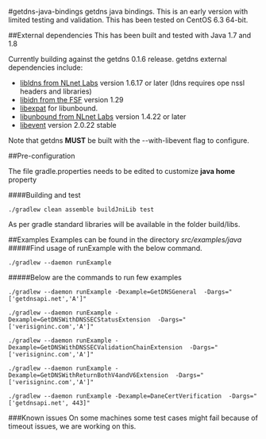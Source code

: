 #getdns-java-bindings
getdns java bindings. This is an early version with limited testing and validation. This has been tested on CentOS 6.3 64-bit.

##External dependencies
This has been built and tested with Java 1.7 and 1.8

Currently building against the getdns 0.1.6 release.
getdns external dependencies include:

*   [libldns from NLnet Labs](https://www.nlnetlabs.nl/projects/ldns/) version 1.6.17 or later (ldns requires ope
nssl headers and libraries)
*   [libidn from the FSF](http://www.gnu.org/software/libidn/) version 1.29
*   [libexpat](http://expat.sourceforge.net/) for libunbound.
*   [libunbound from NLnet Labs](http://www.nlnetlabs.nl/projects/unbound/) version 1.4.22 or later
* [libevent](http://libevent.org) version 2.0.22 stable

Note that getdns **MUST** be built with the --with-libevent flag to configure.


##Pre-configuration

The file gradle.properties needs to be edited to customize **java home** property

####Building and test
```
./gradlew clean assemble buildJniLib test
```
As per gradle standard libraries will be available in the folder build/libs.

##Examples
Examples can be found in the directory *src/examples/java*
#####Find usage of runExample with the below command.
```
./gradlew --daemon runExample
```
#####Below  are the commands to run few examples
```
./gradlew --daemon runExample -Dexample=GetDNSGeneral  -Dargs="['getdnsapi.net','A']"

./gradlew --daemon runExample -Dexample=GetDNSWithDNSSECStatusExtension  -Dargs="['verisigninc.com','A']"

./gradlew --daemon runExample -Dexample=GetDNSWithDNSSECValidationChainExtension  -Dargs="['verisigninc.com','A']"

./gradlew --daemon runExample -Dexample=GetDNSWithReturnBothV4andV6Extension  -Dargs="['verisigninc.com','A']"

./gradlew --daemon runExample -Dexample=DaneCertVerification  -Dargs="['getdnsapi.net', 443]"

```

###Known issues
On some machines some test cases might fail because of timeout issues, we are working on this.
